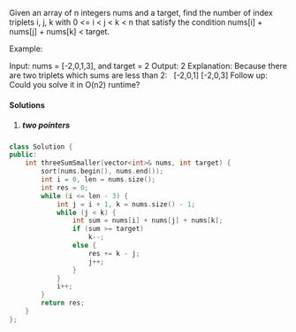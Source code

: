Given an array of n integers nums and a target, find the number of index triplets i, j, k with 0 <= i < j < k < n that satisfy the condition nums[i] + nums[j] + nums[k] < target.

Example:

Input: nums = [-2,0,1,3], and target = 2
Output: 2 
Explanation: Because there are two triplets which sums are less than 2:
             [-2,0,1]
             [-2,0,3]
Follow up: Could you solve it in O(n2) runtime?


#### Solutions

1. ##### two pointers

```cpp
class Solution {
public:
    int threeSumSmaller(vector<int>& nums, int target) {
        sort(nums.begin(), nums.end());
        int i = 0, len = nums.size();
        int res = 0;
        while (i <= len - 3) {
            int j = i + 1, k = nums.size() - 1;
            while (j < k) {
                int sum = nums[i] + nums[j] + nums[k];
                if (sum >= target)
                    k--;
                else {
                    res += k - j;
                    j++;
                }
            }
            i++;
        }
        return res;
    }
};
```